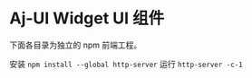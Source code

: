 # Aj-UI Widget UI 组件
下面各目录为独立的 npm 前端工程。

安装 `npm install --global http-server`
运行 `http-server -c-1`